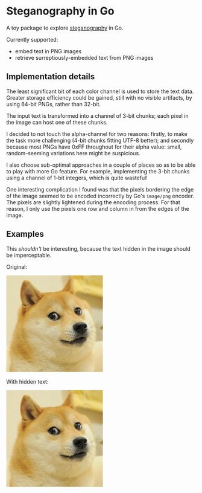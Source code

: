 # Steganography in Go

A toy package to explore [steganography](http://en.wikipedia.org/wiki/Steganography) in Go.

Currently supported:
* embed text in PNG images
* retrieve surreptiously-embedded text from PNG images

## Implementation details

The least significant bit of each color channel is used to store the text data. Greater storage efficiency could be gained, still with no visible artifacts, by using 64-bit PNGs, rather than 32-bit.

The input text is transformed into a channel of 3-bit chunks; each pixel in the image can host one of these chunks.

I decided to not touch the alpha-channel for two reasons: firstly, to make the task more challenging (4-bit chunks fitting UTF-8 better); and secondly because most PNGs have 0xFF throughout for their alpha value: small, random-seeming variations here might be suspicious.

I also choose sub-optimal approaches in a couple of places so as to be able to play with more Go feature. For example, implementing the 3-bit chunks using a channel of 1-bit integers, which is quite wasteful!

One interesting complication I found was that the pixels bordering the edge of the image seemed to be encoded incorrectly by Go's `image/png` encoder. The pixels are slightly lightened during the encoding process. For that reason, I only use the pixels one row and column in from the edges of the image.

## Examples

This _shouldn't_ be interesting, because the text hidden in the image should be imperceptable.

Original:

![](https://github.com/goodgravy/stegano/blob/master/original.png)

With hidden text:

![](https://github.com/goodgravy/stegano/blob/master/output.png)
